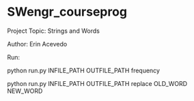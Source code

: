 # SWengr_courseprog
Project Topic: Strings and Words

Author: Erin Acevedo

Run:

python run.py INFILE_PATH OUTFILE_PATH frequency

python run.py INFILE_PATH OUTFILE_PATH replace OLD_WORD NEW_WORD
